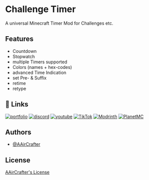 
# Challenge Timer

A universal Minecraft Timer Mod for Challenges etc. 





## Features

- Countdown
- Stopwatch
- multiple Timers supported
- Colors (names + hex-codes)
- advanced Time Indication
- set Pre- & Suffix
- retime
- retype


## 🔗 Links
[![portfolio](https://img.shields.io/badge/my_portfolio-000?style=for-the-badge&logo=ko-fi&logoColor=white)](https://www.aaircrafter.online/portfolio)
[![discord](https://img.shields.io/badge/Discord-%235865F2.svg?&logo=discord&logoColor=white)](https://www.aaircrafter.online/discord)
[![youtube](https://img.shields.io/badge/YouTube-%23FF0000.svg?logo=YouTube&logoColor=white)](https://www.youtube.com/@AAirCrafter)
[![TikTok](https://img.shields.io/badge/TikTok-black?logo=tiktok&logoColor=white)](https://www.tiktok.com/@aaircrafter)
[![Modrinth](https://img.shields.io/badge/twitter-1DA1F2?style=for-the-badge&logo=twitter&logoColor=white)](https://modrinth.com/user/AAirCrafter)
[![PlanetMC](https://img.shields.io/badge/twitter-1DA1F2?style=for-the-badge&logo=twitter&logoColor=white)](https://www.planetminecraft.com/member/aaircrafter/)

## Authors

- [@AAirCrafter](https://github.com/AAirCrafter)

## License

[AAirCrafter's License](https://www.aaircrafter.online/license)
